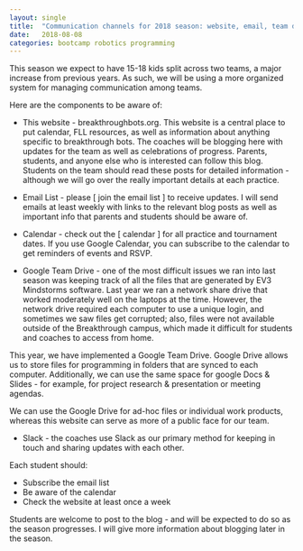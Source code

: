 ```yaml
---
layout: single
title:  "Communication channels for 2018 season: website, email, team drive"
date:   2018-08-08
categories: bootcamp robotics programming
---
```


This season we expect to have 15-18 kids split across two teams, a major increase from previous years.
As such, we will be using a more organized system for managing communication among teams.

Here are the components to be aware of:

* This website - breakthroughbots.org. This website is a central place to put calendar, FLL resources,
as well as information about anything specific to breakthrough bots. The coaches will be blogging here with
updates for the team as well as celebrations of progress. Parents, students, and anyone else who is
interested can follow this blog. Students on the team should read these posts for detailed
information - although we will go over the really important details at each practice.

* Email List - please [ join the email list ] to receive updates. I will send emails at least weekly
with links to the relevant blog posts as well as important info that parents and students should be
aware of.

* Calendar - check out the [ calendar ] for all practice and tournament dates. If you use Google Calendar,
you can subscribe to the calendar to get reminders of events and RSVP.

* Google Team Drive - one of the most difficult issues we ran into last season was keeping track of all the
files that are generated by EV3 Mindstorms software. Last year we ran a network share drive that worked
moderately well on the laptops at the time. However, the network drive required each computer to use a
unique login, and sometimes we saw files get corrupted; also, files were not available outside of the
Breakthrough campus, which made it difficult for students and coaches to access from home.

This year, we have implemented a Google Team Drive. Google Drive allows us to store files for programming in folders
that are synced to each computer. Additionally, we can use the same space for google Docs & Slides - for example,
for project research & presentation or meeting agendas.

We can use the Google Drive for ad-hoc files or individual work products, whereas this website can serve
as more of a public face for our team.

* Slack - the coaches use Slack as our primary method for keeping in touch and sharing updates with each other.

Each student should:

* Subscribe the email list
* Be aware of the calendar
* Check the website at least once a week

Students are welcome to post to the blog - and will be expected to do so as the season progresses. I will
give more information about blogging later in the season.
